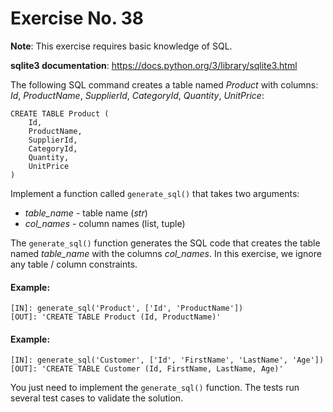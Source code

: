 # Exercise No. 38


**Note**: This exercise requires basic knowledge of SQL.

**sqlite3 documentation**: https://docs.python.org/3/library/sqlite3.html

The following SQL command creates a table named *Product* with columns: *Id*, *ProductName*, *SupplierId*, *CategoryId*, *Quantity*, *UnitPrice*:


```
CREATE TABLE Product (
    Id, 
    ProductName, 
    SupplierId, 
    CategoryId, 
    Quantity, 
    UnitPrice
)
```


Implement a function called `generate_sql()` that takes two arguments:
-   *table_name* - table name (*str*)
-   *col_names* - column names (list, tuple)

The `generate_sql()` function generates the SQL code that creates the table named *table_name* with the columns *col_names*. In this exercise, we ignore any table / column constraints.


#### Example:
    [IN]: generate_sql('Product', ['Id', 'ProductName'])
    [OUT]: 'CREATE TABLE Product (Id, ProductName)'

#### Example:

    [IN]: generate_sql('Customer', ['Id', 'FirstName', 'LastName', 'Age'])
    [OUT]: 'CREATE TABLE Customer (Id, FirstName, LastName, Age)'


You just need to implement the `generate_sql()` function. The tests run several test cases to validate the solution.